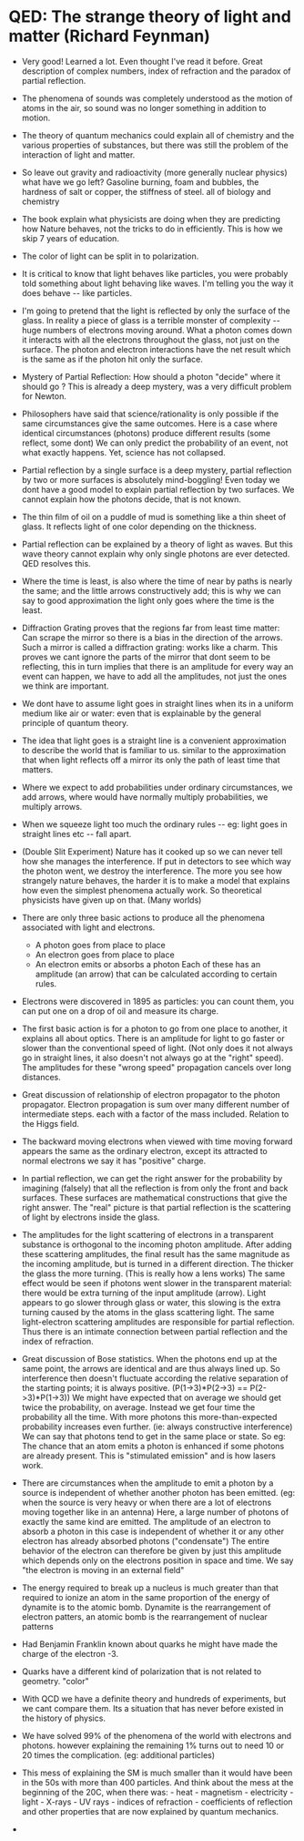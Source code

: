 # QED: The strange theory of light and matter (Richard Feynman)

- Very good! Learned a lot. Even thought I've read it before.
  Great description of complex numbers, index of refraction and the paradox of partial reflection.

- The phenomena of sounds was completely understood as the motion of atoms in the air, so sound was no longer something in addition to motion.

- The theory of quantum mechanics could explain all of chemistry and the various properties of substances, but there was still the problem of the interaction of light and matter.

- So leave out gravity and radioactivity (more generally nuclear physics) what have we go left?
    Gasoline burning, foam and bubbles, the hardness of salt or copper, the stiffness of steel. all of biology and chemistry

- The book explain what physicists are doing when they are predicting how Nature behaves, not the tricks to do in efficiently.
  This is how we skip 7 years of education.

- The color of light can be split in to polarization.

- It is critical to know that light behaves like particles, you were probably told something about light behaving like waves. I'm telling you the way it does behave -- like particles.

- I'm going to pretend that the light is reflected by only the surface of the glass.  In reality a piece of glass is a terrible monster of complexity -- huge numbers of electrons moving around. What a photon comes down it interacts with all the electrons throughout the glass, not just on the surface. The photon and electron interactions have the net result which is the same as if the photon hit only the surface.

- Mystery of Partial Reflection: How should a photon "decide" where it should go ? This is already a deep mystery, was a very difficult problem for Newton.

- Philosophers have said that science/rationality is only possible if the same circumstances give the same outcomes. Here is a case where identical circumstances (photons) produce different results (some reflect, some dont) We can only predict the probability of an event, not what exactly happens. Yet, science has not collapsed.

- Partial reflection by a single surface is a deep mystery, partial reflection by two or more surfaces is absolutely mind-boggling!
   Even today we dont have a good model to explain partial reflection by two surfaces. We cannot explain how the photons decide, that is not known.

- The thin film of oil on a puddle of mud is something like a thin sheet of glass. It reflects light of one color depending on the thickness.

- Partial reflection can be explained by a theory of light as waves. But this wave theory cannot explain why only single photons are ever detected. QED resolves this.

- Where the time is least, is also where the time of near by paths is nearly the same; and the little arrows constructively add; this is why we can say to good approximation the light only goes where the time is the least.

- Diffraction Grating proves that the regions far from least time matter: Can scrape the mirror so there is a bias in the direction of the arrows. Such a mirror is called a diffraction grating: works like a charm.  This proves we cant ignore the parts of the mirror that dont seem to be reflecting, this in turn implies that there is an amplitude for every way an event can happen, we have to add all the amplitudes, not just the ones we think are important.

- We dont have to assume light goes in straight lines when its in a uniform medium like air or water: even that is explainable by the general principle of quantum theory.

- The idea that light goes is a straight line is a convenient approximation to describe the world that is familiar to us. similar to the approximation that when light reflects off a mirror its only the path of least time that matters.

- Where we expect to add probabilities under ordinary circumstances, we add arrows, where would have normally multiply probabilities, we multiply arrows.

- When we squeeze light too much the ordinary rules -- eg: light goes in straight lines etc -- fall apart.

- (Double Slit Experiment) Nature has it cooked up so we can never tell how she manages the interference. If put in detectors to see which way the photon went, we destroy the interference.
   The more you see how strangely nature behaves, the harder it is to make a model that explains how even the simplest phenomena actually work. So theoretical physicists have given up on that. (Many worlds)

- There are only three basic actions to produce all the phenomena associated with light and electrons.
   - A photon goes from place to place
   - An electron goes from place to place
   - An electron emits or absorbs a photon
 Each of these has an amplitude (an arrow) that can be calculated according to certain rules. 

- Electrons were discovered in 1895 as particles: you can count them, you can put one on a drop of oil and measure its charge. 

- The first basic action is for a photon to go from one place to another, it explains all about optics. There is an amplitude for light to go faster or slower than the conventional speed of light. (Not only does it not always go in straight lines, it also doesn't not always go at the "right" speed).
   The amplitudes for these "wrong speed" propagation cancels over long distances.

- Great discussion of relationship of electron propagator to the photon propagator.  Electron propagation is sum over many different number of intermediate steps. each with a factor of the mass included. Relation to the Higgs field.

- The backward moving electrons when viewed with time moving forward appears the same as the ordinary electron, except its attracted to normal electrons we say it has "positive" charge.

- In partial reflection, we can get the right answer for the probability by imagining (falsely) that all the reflection is from only the front and back surfaces. These surfaces are mathematical constructions that give the right answer. The "real" picture is that partial reflection is the scattering of light by electrons inside the glass.

- The amplitudes for the light scattering of electrons in a transparent substance is orthogonal to the incoming photon amplitude. After adding these scattering amplitudes, the final result has the same magnitude as the incoming amplitude, but is turned in a different direction. The thicker the glass the more turning. (This is really how a lens works) The same effect would be seen if photons went slower in the transparent material: there would be extra turning of the input amplitude (arrow). Light appears to go slower through glass or water, this slowing is the extra turning caused by the atoms in the glass scattering light. The same light-electron scattering amplitudes are responsible for partial reflection. Thus there is an intimate connection between partial reflection and the index of refraction.

- Great discussion of Bose statistics. When the photons end up at the same point, the arrows are identical and are thus always lined up. So interference then doesn't fluctuate according the relative separation of the starting points; it is always positive. (P(1->3)*P(2->3) == P(2->3)*P(1->3)) We might have expected that on average we should get twice the probability, on average. Instead we get four time the probability all the time. With more photons this more-than-expected probability increases even further. (ie: always constructive interference) We can say that photons tend to get in the same place or state.  So eg: The chance that an atom emits a photon is enhanced if some photons are already present. This is "stimulated emission" and is how lasers work.

- There are circumstances when the amplitude to emit a photon by a source is independent of whether another photon has been emitted. (eg: when the source is very heavy or when there are a lot of electrons moving together like in an antenna) Here, a large number of photons of exactly the same kind are emitted. The amplitude of an electron to absorb a photon in this case is independent of whether it or any other electron has already absorbed photons ("condensate") The entire behavior of the electron can therefore be given by just this amplitude which depends only on the electrons position in space and time. We say "the electron is moving in an external field"

- The energy required to break up a nucleus is much greater than that required to ionize an atom in the same proportion of the energy of dynamite is to the atomic bomb.
   Dynamite is the rearrangement of electron patters, an atomic bomb is the rearrangement of nuclear patterns

- Had Benjamin Franklin known about quarks he might have made the charge of the electron -3.

- Quarks have a different kind of polarization that is not related to geometry. "color"

- With QCD we have a definite theory and hundreds of experiments, but we cant compare them. Its a situation that has never before existed in the history of physics.

- We have solved 99% of the phenomena of the world with electrons and photons. however explaining the remaining 1% turns out to need 10 or 20 times the complication. (eg: additional particles)

- This mess of explaining the SM is much smaller than it would have been in the 50s with more than 400 particles.
   And think about the mess at the beginning of the 20C, when there was:
       - heat
       - magnetism
       - electricity
       - light
       - X-rays
       - UV rays
       - indices of refraction
       - coefficients of reflection
    and other properties that are now explained by quantum mechanics.

- 
